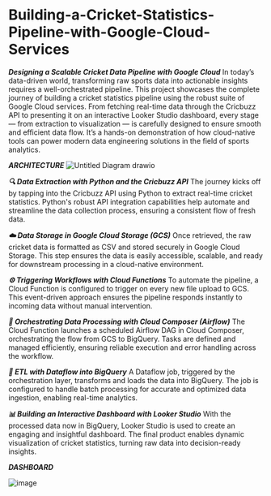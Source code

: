 # Building-a-Cricket-Statistics-Pipeline-with-Google-Cloud-Services

***Designing a Scalable Cricket Data Pipeline with Google Cloud***
In today’s data-driven world, transforming raw sports data into actionable insights requires a well-orchestrated pipeline. This project showcases the complete journey of building a cricket statistics pipeline using the robust suite of Google Cloud services. From fetching real-time data through the Cricbuzz API to presenting it on an interactive Looker Studio dashboard, every stage — from extraction to visualization — is carefully designed to ensure smooth and efficient data flow. It’s a hands-on demonstration of how cloud-native tools can power modern data engineering solutions in the field of sports analytics.


***ARCHITECTURE***
![Untitled Diagram drawio](https://github.com/user-attachments/assets/1c8b118d-ad8a-4781-9501-861040a86668)

***🔍 Data Extraction with Python and the Cricbuzz API***
The journey kicks off by tapping into the Cricbuzz API using Python to extract real-time cricket statistics. Python's robust API integration capabilities help automate and streamline the data collection process, ensuring a consistent flow of fresh data.

***☁️ Data Storage in Google Cloud Storage (GCS)***
Once retrieved, the raw cricket data is formatted as CSV and stored securely in Google Cloud Storage. This step ensures the data is easily accessible, scalable, and ready for downstream processing in a cloud-native environment.

***⚙️ Triggering Workflows with Cloud Functions***
To automate the pipeline, a Cloud Function is configured to trigger on every new file upload to GCS. This event-driven approach ensures the pipeline responds instantly to incoming data without manual intervention.

***🚀 Orchestrating Data Processing with Cloud Composer (Airflow)***
The Cloud Function launches a scheduled Airflow DAG in Cloud Composer, orchestrating the flow from GCS to BigQuery. Tasks are defined and managed efficiently, ensuring reliable execution and error handling across the workflow.

***🔄 ETL with Dataflow into BigQuery***
A Dataflow job, triggered by the orchestration layer, transforms and loads the data into BigQuery. The job is configured to handle batch processing for accurate and optimized data ingestion, enabling real-time analytics.

***📊 Building an Interactive Dashboard with Looker Studio***
With the processed data now in BigQuery, Looker Studio is used to create an engaging and insightful dashboard. The final product enables dynamic visualization of cricket statistics, turning raw data into decision-ready insights.

***DASHBOARD***

![image](https://github.com/user-attachments/assets/7aa05e96-2825-4452-81d4-32f7786be12f)


